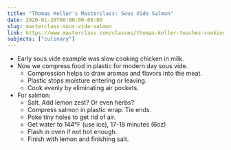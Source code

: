```yaml
---
title: "Thomas Keller's Masterclass: Sous Vide Salmon"
date: 2020-01-26T00:00:00-00:00
slug: masterclass-sous-vide-salmon
link: https://www.masterclass.com/classes/thomas-keller-teaches-cooking-techniques-iii-seafood-sous-vide-and-desserts
subjects: ["culinary"]
---
```


* Early sous vide example was slow cooking chicken in milk.
* Now we compress food in plastic for modern day sous vide.
    * Compression helps to draw aromas and flavors into the meat.
    * Plastic stops moisture entering or leaving.
    * Cook evenly by eliminating air pockets.
* For salmon:
    * Salt. Add lemon zest? Or even herbs?
    * Compress salmon in plastic wrap. Tie ends.
    * Poke tiny holes to get rid of air.
    * Get water to 144°F (use ice), 17-18 minutes (6oz)
    * Flash in oven if not hot enough.
    * Finish with lemon and finishing salt.